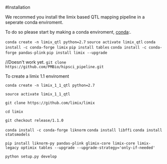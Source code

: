#Installation

We recommed you install the limix based QTL mapping pipeline in a seperate conda enviroment.

To do so please start by making a conda enviroment, [conda](https://conda.io/docs/index.html):.

`conda create -n limix_qtl python=2.7`
`source activate limix_qtl`
`conda install -c conda-forge limix`
`pip install tables`
`conda install -c conda-forge pandas-plink`
`pip install limix --upgrade`


//Doesn't work yet.
`git clone https://github.com/PMBio/hipsci_pipeline.git`


To create a limix 1.1 enviroment

`conda create -n limix_1_1_qtl python=2.7`

`source activate limix_1_1_qtl`

`git clone https://github.com/limix/limix`

`cd limix`

`git checkout release/1.1.0`

`conda install -c conda-forge liknorm`
`conda install libffi`
`conda install statsmodels`

`pip install liknorm-py pandas-plink glimix-core limix-core limix-legacy optimix tables --upgrade --upgrade-strategy='only-if-needed'`

`python setup.py develop`
